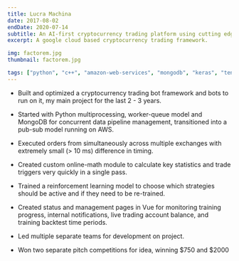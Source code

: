 ```yaml
---
title: Lucra Machina
date: 2017-08-02
endDate: 2020-07-14
subtitle: An AI-first cryptocurrency trading platform using cutting edge 
excerpt: A google cloud based cryptocurrency trading framework.

img: factorem.jpg
thumbnail: factorem.jpg

tags: ["python", "c++", "amazon-web-services", "mongodb", "keras", "tensorflow"]
---
```


- Built and optimized a cryptocurrency trading bot framework and bots to run on it, my main project for the last 2 - 3 years.  

- Started with Python multiprocessing, worker-queue model and MongoDB for concurrent data pipeline management, transitioned into a pub-sub model running on AWS.

- Executed orders from simultaneously across multiple exchanges with extremely small (> 10 ms) difference in timing.

- Created custom online-math module to calculate key statistics and trade triggers very quickly in a single pass.

- Trained a reinforcement learning model to  choose which strategies should be active and if they need to be re-trained.

- Created status and management pages in Vue for monitoring training progress, internal notifications, live trading account balance, and training backtest time periods.

- Led multiple separate teams for development on project.

- Won two separate pitch competitions for idea, winning  $750 and $2000